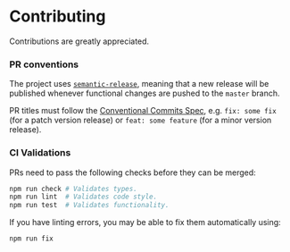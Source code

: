 # Contributing

Contributions are greatly appreciated.

### PR conventions

The project uses
[`semantic-release`](https://github.com/semantic-release/semantic-release),
meaning that a new release will be published whenever functional
changes are pushed to the `master` branch.

PR titles must follow the [Conventional Commits
Spec](https://www.conventionalcommits.org/en/v1.0.0/), e.g. `fix: some
fix` (for a patch version release) or `feat: some feature` (for a
minor version release).

### CI Validations

PRs need to pass the following checks before they can be merged:

```sh
npm run check # Validates types.
npm run lint  # Validates code style.
npm run test  # Validates functionality.
```

If you have linting errors, you may be able to fix them automatically
using:

```sh
npm run fix
```
